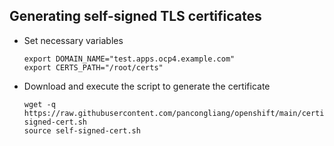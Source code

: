 ## Generating self-signed TLS certificates

* Set necessary variables
  ```
  export DOMAIN_NAME="test.apps.ocp4.example.com"
  export CERTS_PATH="/root/certs"
  ```
  
* Download and execute the script to generate the certificate
  ```
  wget -q https://raw.githubusercontent.com/pancongliang/openshift/main/certificate/self-signed-cert.sh
  source self-signed-cert.sh
  ```
